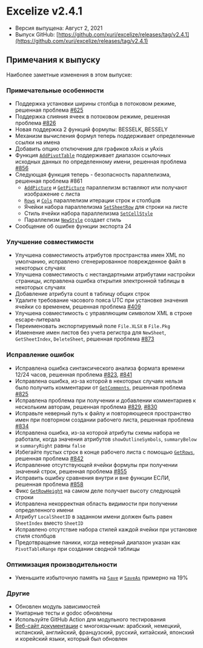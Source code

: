 # Excelize v2.4.1

* Версия выпущена: Август 2, 2021
* Выпуск GitHub: [https://github.com/xuri/excelize/releases/tag/v2.4.1](https://github.com/xuri/excelize/releases/tag/v2.4.1)

## Примечания к выпуску

Наиболее заметные изменения в этом выпуске:

### Примечательные особенности

* Поддержка установки ширины столбца в потоковом режиме, решенная проблема [#625](https://github.com/xuri/excelize/issues/625)
* Поддержка слияния ячеек в потоковом режиме, решенная проблема [#826](https://github.com/xuri/excelize/issues/826)
* Новая поддержка 2 функций формулы: BESSELK, BESSELY
* Механизм вычисления формул теперь поддерживает определенные ссылки на имена
* Добавить опцию отключения для графиков xAxis и yAxis
* Функция [`AddPivotTable`](https://pkg.go.dev/github.com/360EntSecGroup-Skylar/excelize/v2@v2.4.1#File.AddPivotTable) поддерживает диапазон ссылочных исходных данных по определенному имени, решенная проблема [#856](https://github.com/xuri/excelize/issues/856)
* Следующая функция теперь - безопасность параллелизма, решенная проблема #861
  * [`AddPicture`](https://pkg.go.dev/github.com/360EntSecGroup-Skylar/excelize/v2@v2.4.1#File.AddPicture) и [`GetPicture`](https://pkg.go.dev/github.com/360EntSecGroup-Skylar/excelize/v2@v2.4.1#File.GetPicture) параллелизм вставляют или получают изображение с листа
  * [`Rows`](https://pkg.go.dev/github.com/360EntSecGroup-Skylar/excelize/v2@v2.4.1#File.Rows) и [`Cols`](https://pkg.go.dev/github.com/360EntSecGroup-Skylar/excelize/v2@v2.4.1#File.Cols) параллелизм итерации строк и столбцов
  * Ячейки набора параллелизма [`SetSheetRow`](https://pkg.go.dev/github.com/360EntSecGroup-Skylar/excelize/v2@v2.4.1#File.SetSheetRow) для строки на листе
  * Стиль ячейки набора параллелизма [`SetCellStyle`](https://pkg.go.dev/github.com/360EntSecGroup-Skylar/excelize/v2@v2.4.1#File.SetCellStyle)
  * Параллелизм [`NewStyle`](https://pkg.go.dev/github.com/360EntSecGroup-Skylar/excelize/v2@v2.4.1#File.NewStyle) создает стиль
* Сообщение об ошибке функции экспорта 24

### Улучшение совместимости

* Улучшена совместимость атрибутов пространства имен XML по умолчанию, исправлено сгенерированное поврежденное файл в некоторых случаях
* Улучшена совместимость с нестандартными атрибутами настройки страницы, исправлена ошибка открытия электронной таблицы в некоторых случаях
* Добавление атрибута count в таблицу общих строк
* Удалите требование часового пояса UTC при установке значения ячейки со временем, решенная проблема [#409](https://github.com/xuri/excelize/issues/409)
* Улучшена совместимость с управляющим символом XML в строке escape-литерала
* Переименовать экспортируемый поле `File.XLSX` в `File.Pkg`
* Изменение имен листов без учета регистра для `NewSheet`, `GetSheetIndex`, `DeleteSheet`, решенная проблема [#873](https://github.com/xuri/excelize/issues/873)

### Исправление ошибок

* Исправлена ошибка синтаксического анализа формата времени 12/24 часов, решенная проблема [#823](https://github.com/xuri/excelize/issues/823), [#841](https://github.com/xuri/excelize/issues/841)
* Исправлена ошибка, из-за которой в некоторых случаях нельзя было получить комментарии от [`GetComments`](https://pkg.go.dev/github.com/360EntSecGroup-Skylar/excelize/v2@v2.4.1#File.GetComments), решенная проблема [#825](https://github.com/xuri/excelize/issues/825)
* Исправлена проблема при получении и добавлении комментариев к нескольким авторам, решенная проблема [#829](https://github.com/xuri/excelize/issues/829), [#830](https://github.com/xuri/excelize/issues/830)
* Исправьте неверный путь к файлу и повторяющееся пространство имен при повторном создании рабочего листа, решенная проблема [#834](https://github.com/xuri/excelize/issues/834)
* Исправлена ошибка, из-за которой атрибуты схемы набора не работали, когда значения атрибутов `showOutlineSymbols`, `summaryBelow` и `summaryRight` равны `false`
* Избегайте пустых строк в конце рабочего листа с помощью [`GetRows`](https://pkg.go.dev/github.com/360EntSecGroup-Skylar/excelize/v2@v2.4.1#File.GetRows), решенная проблема [#842](https://github.com/xuri/excelize/issues/842)
* Исправление отсутствующей ячейки формулы при получении значений строк, решенная проблема [#855](https://github.com/xuri/excelize/issues/855)
* Исправить ошибку сравнения внутри и вне функции ЕСЛИ, решенная проблема [#858](https://github.com/xuri/excelize/issues/858)
* Фикс [`GetRowHeight`](https://pkg.go.dev/github.com/360EntSecGroup-Skylar/excelize/v2@v2.4.1#File.GetRowHeight) на самом деле получает высоту следующей строки
* Исправлена некорректная область видимости при получении определенного имени
* Атрибут `LocalSheetID` в заданном имени должен быть равен `SheetIndex` вместо `SheetID`
* Исправлено отсутствие набора стилей каждой ячейки при установке стиля столбцов
* Предотвращение паники, когда неверный диапазон указан как `PivotTableRange` при создании сводной таблицы

### Оптимизация производительности

* Уменьшите избыточную память на [`Save`](https://pkg.go.dev/github.com/360EntSecGroup-Skylar/excelize/v2@v2.4.1#File.Save) и [`SaveAs`](https://pkg.go.dev/github.com/360EntSecGroup-Skylar/excelize/v2@v2.4.1#File.SaveAs) примерно на 19%

### Другие

* Обновлен модуль зависимостей
* Унитарные тесты и godoc обновлены
* Используйте GitHub Action для модульного тестирования
* [Веб-сайт документации](https://xuri.me/excelize) с многоязычным: арабский, немецкий, испанский, английский, французский, русский, китайский, японский и корейский языки, который был обновлен
